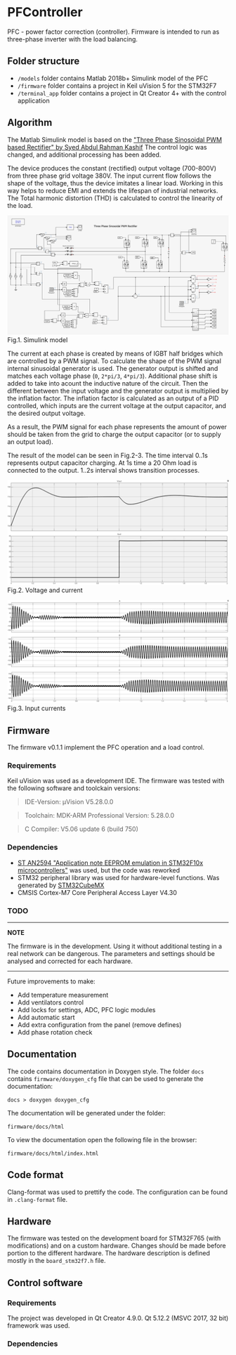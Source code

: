 # PFController
PFC - power factor correction (controller). Firmware is intended to run as three-phase inverter with the load balancing.

## Folder structure

- `/models` folder contains Matlab 2018b+ Simulink model of the PFC
- `/firmware` folder contains a project in Keil uVision 5 for the STM32F7
- `/terminal_app` folder contains a project in Qt Creator 4+ with the control application

## Algorithm

The Matlab Simulink model is based on the ["Three Phase Sinosoidal PWM based Rectifier" by Syed Abdul Rahman Kashif](https://ww2.mathworks.cn/matlabcentral/fileexchange/28536-three-phase-sinosoidal-pwm-based-rectifier)
The control logic was changed, and additional processing has been added.

The device produces the constant (rectified) output voltage (700-800V) from three phase grid voltage 380V. The input current flow follows the shape of the voltage, thus the device imitates a linear load. Working in this way helps to reduce EMI and extends the lifespan of industrial networks.
The Total harmonic distortion (THD) is calculated to control the linearity of the load.

![Simulink model](models/screenshot_model.PNG)
Fig.1. Simulink model

The current at each phase is created by means of IGBT half bridges which are controlled by a PWM signal. To calculate the shape of the PWM signal internal sinusoidal generator is used. The generator output is shifted and matches each voltage phase (`0`, `2*pi/3`, `4*pi/3`). Additional phase shift is added to take into acount the inductive nature of the circuit.
Then the different between the input voltage and the generator output is multiplied by the inflation factor. The inflation factor is calculated as an output of a PID controlled, which inputs are the current voltage at the output capacitor, and the desired output voltage.

As a result, the PWM signal for each phase represents the amount of power should be taken from the grid to charge the output capacitor (or to supply an output load).

The result of the model can be seen in Fig.2-3. The time interval 0..1s represents output capacitor charging. At 1s time a 20 Ohm load is connected to the output. 1..2s interval shows transition processes.

![Voltage and current](models/voltage_current.PNG)
Fig.2. Voltage and current 

![Input currents](models/input_current.PNG)
Fig.3. Input currents

## Firmware

The firmware v0.1.1 implement the PFC operation and a load control.

### Requirements

Keil uVision was used as a development IDE. The firmware was tested with the following software and toolckain versions:

> IDE-Version: µVision V5.28.0.0

> Toolchain: MDK-ARM Professional Version: 5.28.0.0

> C Compiler: V5.06 update 6 (build 750)

### Dependencies

- [ST AN2594 "Application note EEPROM emulation in STM32F10x microcontrollers"](http://www.st.com/web/en/resource/technical/document/application_note/CD00165693.pdf) was used, but the code was reworked
- STM32 peripheral library was used for hardware-level functions. Was generated by [STM32CubeMX](https://www.st.com/en/development-tools/stm32cubemx.html)
- CMSIS Cortex-M7 Core Peripheral Access Layer V4.30

### TODO

---
**NOTE**

The firmware is in the development. Using it without additional testing in a real network can be dangerous. The parameters and settings should be analysed and corrected for each hardware.

---

Future improvements to make:

- Add temperature measurement
- Add ventilators control
- Add locks for settings, ADC, PFC logic modules
- Add automatic start
- Add extra configuration from the panel (remove defines)
- Add phase rotation check

## Documentation

The code contains documentation in Doxygen style. The folder `docs` contains `firmware/doxygen_cfg` file that can be used to generate the documentation: 

```
docs > doxygen doxygen_сfg
```

The documentation will be generated under the folder:

```
firmware/docs/html
```

To view the documentation open the following file in the browser:

```
firmware/docs/html/index.html
```

## Code format

Clang-format was used to prettify the code. The configuration can be found in `.clang-format` file.

## Hardware

The firmware was tested on the development board for STM32F765 (with modifications) and on a custom hardware.
Changes should be made before portion to the different hardware. The hardware description is defined mostly in the `board_stm32f7.h` file.

## Control software

### Requirements

The project was developed in Qt Creator 4.9.0.
Qt 5.12.2 (MSVC 2017, 32 bit) framework was used.

### Dependencies



